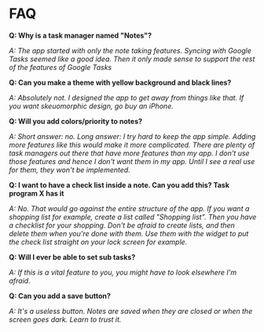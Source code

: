# FAQ

**Q: Why is a task manager named "Notes"?**

*A: The app started with only the note taking features. Syncing with Google Tasks seemed like a good
idea. Then it only made sense to support the rest of the features of Google Tasks*

**Q: Can you make a theme with yellow background and black lines?**

*A: Absolutely not. I designed the app to get away from things like that. If you want skeuomorphic
design, go buy an iPhone.*

**Q: Will you add colors/priority to notes?**

*A: Short answer: no. Long answer: I try hard to keep the app simple. Adding more features like this
would make it more complicated. There are plenty of task managers out there that have more features
than my app. I don't use those features and hence I don't want them in my app. Until I see a real
use for them, they won't be implemented.*

**Q: I want to have a check list inside a note. Can you add this? Task program X has it**

*A: No. That would go against the entire structure of the app. If you want a shopping list for
example, create a list called "Shopping list". Then you have a checklist for your shopping. Don't be
afraid to create lists, and then delete them when you're done with them. Use them with the widget to
put the check list straight on your lock screen for example.*

**Q: Will I ever be able to set sub tasks?**

*A: If this is a vital feature to you, you might have to look elsewhere I'm afraid.*

**Q: Can you add a save button?**

*A: It's a useless button. Notes are saved when they are closed or when the screen goes dark. Learn
to trust it.*
